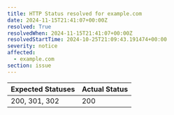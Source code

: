 ```yaml
---
title: HTTP Status resolved for example.com
date: 2024-11-15T21:41:07+00:00Z
resolved: True
resolvedWhen: 2024-11-15T21:41:07+00:00Z
resolvedStartTime: 2024-10-25T21:09:43.191474+00:00
severity: notice
affected:
  - example.com
section: issue
---
```


| Expected Statuses | Actual Status  |
|-------------------|----------------|
| 200, 301, 302 | 200 |
